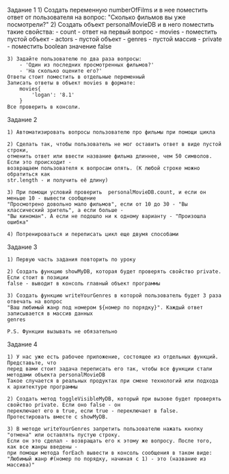 Задание 1
    1) Создать переменную numberOfFilms и в нее поместить ответ от пользователя на вопрос: 
    "Сколько фильмов вы уже посмотрели?"
    2) Создать объект personalMovieDB и в него поместить такие свойства:
        - count - ответ на первый вопрос
        - movies - поместить пустой объект
        - actors - пустой объект
        - genres - пустой массив
        - private - поместить boolean значение false

    3) Задайте пользователю по два раза вопросы:
        - 'Один из последних просмотренных фильмов?'
        - 'На сколько оцените его?'
    Ответы стоит поместить в отдельные переменный 
    Записать ответы в объект movies в формате:
        movies{
            'logan': '8.1'
        }
    Все проверить в консоли.

Задание 2

    1) Автоматизировать вопросы пользователю про фильмы при помощи цикла

    2) Сделать так, чтобы пользователь не мог оставить ответ в виде пустой строки,
    отменить ответ или ввести название фильма длиннее, чем 50 символов. Если это происходит - 
    возвращаем пользователя к вопросам опять. (К любой строке можно обратиться как 
    str.length - и получить её длину)

    3) При помощи условий проверить  personalMovieDB.count, и если он меньше 10 - вывести сообщение
    "Просмотрено довольно мало фильмов", если от 10 до 30 - "Вы классический зритель", а если больше - 
    "Вы киноман". А если не подошло ни к одному варианту - "Произошла ошибка"

    4) Потренироваться и переписать цикл еще двумя способами

Задание 3

    1) Первую часть задания повторить по уроку

    2) Создать функцию showMyDB, которая будет проверять свойство private. Если стоит в позиции
    false - выводит в консоль главный объект программы

    3) Создать функцию writeYourGenres в которой пользователь будет 3 раза отвечать на вопрос 
    "Ваш любимый жанр под номером ${номер по порядку}". Каждый ответ записывается в массив данных
    genres

    P.S. Функции вызывать не обязательно 

Задание 4

    1) У нас уже есть рабочее приложение, состоящее из отдельных функций. Представьте, что
    перед вами стоит задача переписать его так, чтобы все функции стали методами объекта personalMovieDB
    Такое случается в реальных продуктах при смене технологий или подхода к архитектуре программы

    2) Создать метод toggleVisibleMyDB, который при вызове будет проверять свойство private. Если оно false - он
    переключает его в true, если true - переключает в false. Протестировать вместе с showMyDB.

    3) В методе writeYourGenres запретить пользователю нажать кнопку "отмена" или оставлять пустую строку. 
    Если он это сделал - возвращать его к этому же вопросу. После того, как все жанры введены - 
    при помощи метода forEach вывести в консоль сообщения в таком виде:
    "Любимый жанр #(номер по порядку, начиная с 1) - это (название из массива)"
